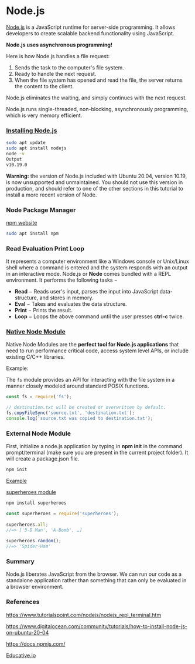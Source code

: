 # Node.js

[Node.js](https://nodejs.org/) is a JavaScript runtime for  server-side programming. It allows developers to create scalable backend functionality using JavaScript.

**Node.js uses asynchronous programming!**

Here is how Node.js handles a file request:

1. Sends the task to the computer's file system.
2. Ready to handle the next request.
3. When the file system has  opened and read the file, the server returns the content to the client.

Node.js eliminates the waiting, and simply continues with the next request. 

Node.js runs single-threaded, non-blocking, asynchronously programming, which  is very memory efficient.

### [Installing Node.js](https://www.digitalocean.com/community/tutorials/how-to-install-node-js-on-ubuntu-20-04)

```bash
sudo apt update
sudo apt install nodejs
node -v
Output
v10.19.0
```

**Warning:** the version of Node.js  included with Ubuntu 20.04, version 10.19, is now unsupported and  unmaintained. You should not use this version in production, and should  refer to one of the other sections in this tutorial to install a more  recent version of Node.

### Node Package Manager

[npm website](https://www.npmjs.com/)

```bash
sudo apt install npm
```

### Read Evaluation Print Loop

It represents a computer environment like a Windows console or  Unix/Linux shell where a command is entered and the system responds with an output in an interactive mode. Node.js or **Node** comes bundled with a REPL environment. It performs the following tasks −

- **Read** − Reads user's input, parses the input into JavaScript data-structure, and stores in memory.
- **Eval** − Takes and evaluates the data structure.
- **Print** − Prints the result.
- **Loop** − Loops the above command until the user presses **ctrl-c** twice.

### [Native Node Module](https://nodejs.org/en/docs/)

Native Node Modules are the **perfect tool for Node.js applications** that need to run performance critical code, access system level APIs, or include existing C/C++ libraries.

Example:

The `fs` module provides an API for interacting with the file system in a manner closely modeled around standard POSIX functions.

```javascript
const fs = require('fs');

// destination.txt will be created or overwritten by default.
fs.copyFileSync('source.txt', 'destination.txt');
console.log('source.txt was copied to destination.txt');

```

### External Node Module

First, initialize a node.js application by typing in **npm init** in the command prompt/terminal (make sure you are present in the current project folder). It will create a package.json file.

```bash
npm init
```

<u>Example</u>

[superheroes module](https://www.npmjs.com/package/superheroes)

```bash
npm install superheroes
```

```javascript
const superheroes = require('superheroes');
 
superheroes.all;
//=> ['3-D Man', 'A-Bomb', …]
 
superheroes.random();
//=> 'Spider-Ham'
```

### Summary

Node.js liberates JavaScript from the browser. We can run our code as a standalone application rather than something that can only be evaluated in a browser environment.

### References

https://www.tutorialspoint.com/nodejs/nodejs_repl_terminal.htm

https://www.digitalocean.com/community/tutorials/how-to-install-node-js-on-ubuntu-20-04

https://docs.npmjs.com/

[Educative.io](https://www.educative.io/blog/what-is-nodejs?aid=5082902844932096&utm_source=google&utm_medium=cpc&utm_campaign=blog-dynamic&utm_term=&utm_campaign=Dynamic+-+Blog&utm_source=adwords&utm_medium=ppc&hsa_acc=5451446008&hsa_cam=8090938743&hsa_grp=82569843726&hsa_ad=396819070286&hsa_src=g&hsa_tgt=aud-477877425076:dsa-837938538428&hsa_kw=&hsa_mt=b&hsa_net=adwords&hsa_ver=3&gclid=Cj0KCQjws4aKBhDPARIsAIWH0JVV8HXMRJq3Da-yi7wYlq0dIRgFJudFCzNyghtYa9DL2dcv90vhBtEaAtYmEALw_wcB)



